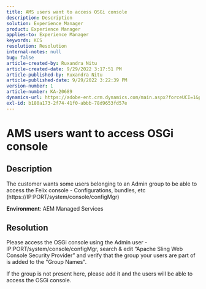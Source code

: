 ```yaml
---
title: AMS users want to access OSGi console
description: Description
solution: Experience Manager
product: Experience Manager
applies-to: Experience Manager
keywords: KCS
resolution: Resolution
internal-notes: null
bug: false
article-created-by: Ruxandra Nitu
article-created-date: 9/29/2022 3:17:51 PM
article-published-by: Ruxandra Nitu
article-published-date: 9/29/2022 3:22:39 PM
version-number: 1
article-number: KA-20689
dynamics-url: https://adobe-ent.crm.dynamics.com/main.aspx?forceUCI=1&pagetype=entityrecord&etn=knowledgearticle&id=0aa2b2da-0940-ed11-9db1-0022480867fb
exl-id: b180a173-2f74-41f0-abbb-78d9653fd57e
---
```

# AMS users want to access OSGi console

## Description


The customer wants some users belonging to an Admin group to be able to access the Felix console - Configurations, bundles, etc (https://IP:PORT/system/console/configMgr)



<b>Environment</b>: AEM Managed Services


## Resolution


Please access the OSGi console using the Admin user - IP:PORT/system/console/configMgr, search & edit “Apache Sling Web Console Security Provider” and verify that the group your users are part of is added to the "Group Names".

If the group is not present here, please add it and the users will be able to access the OSGi console.
